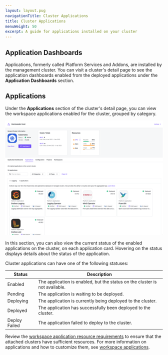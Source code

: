```yaml
---
layout: layout.pug
navigationTitle: Cluster Applications
title: Cluster Applications
menuWeight: 50
excerpt: A guide for applications installed on your cluster
---
```


## Application Dashboards

Applications, formerly called Platform Services and Addons, are installed by the management cluster. You can visit a cluster's detail page to see the application dashboards enabled from the deployed applications under the **Application Dashboards** section.

## Applications

Under the **Applications** section of the cluster's detail page, you can view the workspace applications enabled for the cluster, grouped by category.

![Cluster Detail Page - Applications](../../img/cluster-detail-page-applications.png)

In this section, you can also view the current status of the enabled applications on the cluster, on each application card. Hovering on the status displays details about the status of the application.

Cluster applications can have one of the following statuses:

| Status        | Description                                                                 |
| ------------- | --------------------------------------------------------------------------- |
| Enabled       | The application is enabled, but the status on the cluster is not available. |
| Pending       | The application is waiting to be deployed.                                  |
| Deploying     | The application is currently being deployed to the cluster.                 |
| Deployed      | The application has successfully been deployed to the cluster.              |
| Deploy Failed | The application failed to deploy to the cluster.                            |

Review the [workspace application resource requirements][application_req] to ensure that the attached clusters have sufficient resources. For more information on applications and how to customize them, see [workspace applications][workspace_applications].

[workspace_applications]: ../../workspaces/applications/platform-applications
[application_req]: ../../workspaces/applications/platform-applications/platform-service-requirements
